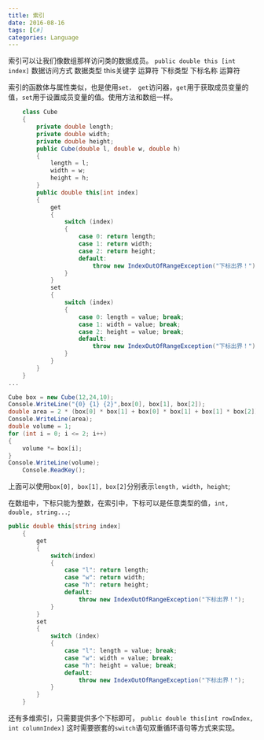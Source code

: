 ```yaml
---
title: 索引
date: 2016-08-16
tags: [C#]
categories: Language
---
```


索引可以让我们像数组那样访问类的数据成员。
`public double this [int index]`
数据访问方式 数据类型 this关键字 运算符 下标类型 下标名称 运算符

索引的函数体与属性类似，也是使用`set， get`访问器，`get`用于获取成员变量的值，`set`用于设置成员变量的值。使用方法和数组一样。

```c#
    class Cube
    {
        private double length;
        private double width;
        private double height;
        public Cube(double l, double w, double h)
        {
            length = l;
            width = w;
            height = h;
        }
        public double this[int index]
        {
            get
            {
                switch (index)
                {
                    case 0: return length;
                    case 1: return width;
                    case 2: return height;
                    default:
                        throw new IndexOutOfRangeException("下标出界！");
                }
            }
            set
            {
                switch (index)
                {
                    case 0: length = value; break;
                    case 1: width = value; break;
                    case 2: height = value; break;
                    default:
                        throw new IndexOutOfRangeException("下标出界！");
                }
            }
        }
    }
...

Cube box = new Cube(12,24,10);
Console.WriteLine("{0} {1} {2}",box[0], box[1], box[2]);
double area = 2 * (box[0] * box[1] + box[0] * box[1] + box[1] * box[2]);
Console.WriteLine(area);
double volume = 1;
for (int i = 0; i <= 2; i++)
{
    volume *= box[i];
}
Console.WriteLine(volume);
    Console.ReadKey();
```

上面可以使用`box[0], box[1], box[2]`分别表示`length, width, height`;

在数组中，下标只能为整数，在索引中，下标可以是任意类型的值，`int, double, string...`;

```c#
public double this[string index]
    {
        get
        {
            switch(index)
            {
                case "l": return length;
                case "w": return width;
                case "h": return height;
                default:
                    throw new IndexOutOfRangeException("下标出界！");
            }
        }
        set
        {
            switch (index)
            {
                case "l": length = value; break;
                case "w": width = value; break;
                case "h": height = value; break;
                default:
                    throw new IndexOutOfRangeException("下标出界！");
            }
        }
    }
```

还有多维索引，只需要提供多个下标即可，
`public double this[int rowIndex, int columnIndex]`
这时需要嵌套的`switch`语句双重循环语句等方式来实现。